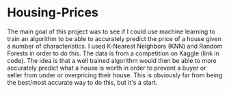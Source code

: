 # Housing-Prices

The main goal of this project was to see if I could use machine learning to train an algorithm to be able to accurately predict the price of a house given a number of characteristics. I used K-Nearest Neighbors (KNN) and Random Forests in order to do this. The data is from a competition on Kaggle (link in code). The idea is that a well trained algorithm would then be able to more accurately predict what a house is worth in order to prevent a buyer or seller from under or overpricing their house. This is obviously far from being the best/most accurate way to do this, but it's a start.
